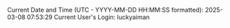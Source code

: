 Current Date and Time (UTC - YYYY-MM-DD HH:MM:SS formatted): 2025-03-08 07:53:29
Current User's Login: luckyaiman
